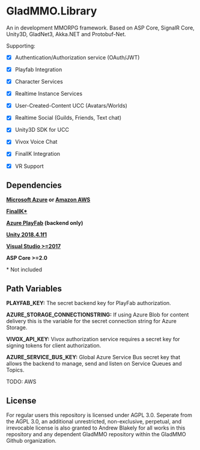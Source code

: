 # GladMMO.Library

An in development MMORPG framework. Based on ASP Core, SignalR Core, Unity3D, GladNet3, Akka.NET and Protobuf-Net.

Supporting:

- [x] Authentication/Authorization service (OAuth/JWT) 

- [x] Playfab Integration

- [x] Character Services

- [x] Realtime Instance Services

- [x] User-Created-Content UCC (Avatars/Worlds)

- [x] Realtime Social (Guilds, Friends, Text chat)

- [x] Unity3D SDK for UCC

- [x] Vivox Voice Chat

- [x] FinalIK Integration

- [x] VR Support

## Dependencies

**[Microsoft Azure](https://azure.microsoft.com/en-us/) or [Amazon AWS](https://aws.amazon.com/)**

**[FinalIK\*](https://assetstore.unity.com/packages/tools/animation/final-ik-14290)**

**[Azure PlayFab](https://playfab.com/) (backend only)**

**[Unity 2018.4.1f1](https://unity.com/)**

**[Visual Studio >=2017](https://visualstudio.microsoft.com/vs/)**

**ASP Core >=2.0**



\* Not included

## Path Variables

**PLAYFAB_KEY:** The secret backend key for PlayFab authorization.

**AZURE_STORAGE_CONNECTIONSTRING:** If using Azure Blob for content delivery this is the variable for the secret connection string for Azure Storage.

**VIVOX_API_KEY:** Vivox authorization service requires a secret key for signing tokens for client authorization.

**AZURE_SERVICE_BUS_KEY:** Global Azure Service Bus secret key that allows the backend to manage, send and listen on Service Queues and Topics.

TODO: AWS

## License

For regular users this repository is licensed under AGPL 3.0. Seperate from the AGPL 3.0, an additional unrestricted, non-exclusive, perpetual, and irrevocable license is also granted to Andrew Blakely for all works in this repository and any dependent GladMMO repository within the GladMMO Github organization.
